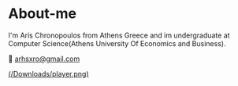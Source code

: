 # About-me
I'm Aris Chronopoulos from Athens Greece and im undergraduate at Computer Science(Athens University Of Economics and Business).

:envelope_with_arrow: arhsxro@gmail.com

[(/Downloads/player.png)](https://www.instagram.com/arhs_xro/?hl=el)
